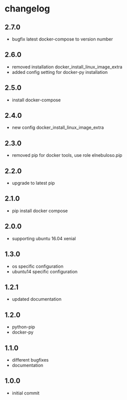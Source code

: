 # changelog

## 2.7.0

- bugfix latest docker-compose to version number

## 2.6.0

- removed installation docker_install_linux_image_extra
- added config setting for docker-py installation

## 2.5.0

- install docker-compose

## 2.4.0

- new config docker_install_linux_image_extra

## 2.3.0

- removed pip for docker tools, use role elnebuloso.pip

## 2.2.0

- upgrade to latest pip

## 2.1.0

- pip install docker compose

## 2.0.0

- supporting ubuntu 16.04 xenial

## 1.3.0

- os specific configuration
- ubuntu14 specific configuration

## 1.2.1

- updated documentation

## 1.2.0

- python-pip
- docker-py

## 1.1.0

- different bugfixes
- documentation

## 1.0.0

- initial commit
